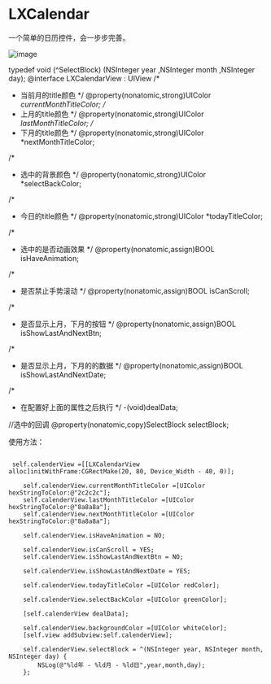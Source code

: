 # LXCalendar

一个简单的日历控件，会一步步完善。


![image](https://github.com/liuxinixn/LXCalendar/blob/master/%E6%97%A5%E5%8E%86.gif)


typedef void (^SelectBlock) (NSInteger year ,NSInteger month ,NSInteger day);
@interface LXCalendarView : UIView
/*
 * 当前月的title颜色
 */
@property(nonatomic,strong)UIColor *currentMonthTitleColor;
/*
 * 上月的title颜色
 */
@property(nonatomic,strong)UIColor *lastMonthTitleColor;
/*
 * 下月的title颜色
 */
@property(nonatomic,strong)UIColor *nextMonthTitleColor;

/*
 * 选中的背景颜色
 */
@property(nonatomic,strong)UIColor *selectBackColor;

/*
 * 今日的title颜色
 */
@property(nonatomic,strong)UIColor *todayTitleColor;

/*
 * 选中的是否动画效果
 */
@property(nonatomic,assign)BOOL     isHaveAnimation;



/*
 * 是否禁止手势滚动
 */
@property(nonatomic,assign)BOOL     isCanScroll;

/*
 * 是否显示上月，下月的按钮
 */
@property(nonatomic,assign)BOOL     isShowLastAndNextBtn;

/*
 * 是否显示上月，下月的的数据
 */
@property(nonatomic,assign)BOOL     isShowLastAndNextDate;

/*
 * 在配置好上面的属性之后执行
 */
-(void)dealData;

//选中的回调
@property(nonatomic,copy)SelectBlock selectBlock;


使用方法：
```

 self.calenderView =[[LXCalendarView alloc]initWithFrame:CGRectMake(20, 80, Device_Width - 40, 0)];
    
    self.calenderView.currentMonthTitleColor =[UIColor hexStringToColor:@"2c2c2c"];
    self.calenderView.lastMonthTitleColor =[UIColor hexStringToColor:@"8a8a8a"];
    self.calenderView.nextMonthTitleColor =[UIColor hexStringToColor:@"8a8a8a"];
    
    self.calenderView.isHaveAnimation = NO;
    
    self.calenderView.isCanScroll = YES;
    self.calenderView.isShowLastAndNextBtn = NO;
    
    self.calenderView.isShowLastAndNextDate = YES;

    self.calenderView.todayTitleColor =[UIColor redColor];
    
    self.calenderView.selectBackColor =[UIColor greenColor];
    
    [self.calenderView dealData];
    
    self.calenderView.backgroundColor =[UIColor whiteColor];
    [self.view addSubview:self.calenderView];
    
    self.calenderView.selectBlock = ^(NSInteger year, NSInteger month, NSInteger day) {
        NSLog(@"%ld年 - %ld月 - %ld日",year,month,day);
    };
```
